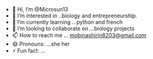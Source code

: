 - 👋 Hi, I’m @Microsun13
- 👀 I’m interested in ..biology and entrepreneurship.
- 🌱 I’m currently learning ...python and french
- 💞️ I’m looking to collaborate on ...biology projects
- 📫 How to reach me ... mobinashirin8203@gmail.com 
- 😄 Pronouns: ...she her
- ⚡ Fun fact: ... 

<!---
Microsun13/Microsun13 is a ✨ special ✨ repository because its `README.md` (this file) appears on your GitHub profile.
You can click the Preview link to take a look at your changes.
--->
